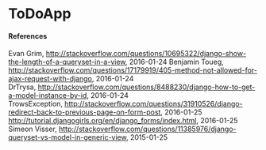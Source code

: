 # ToDoApp

#### References  
Evan Grim, http://stackoverflow.com/questions/10695322/django-show-the-length-of-a-queryset-in-a-view, 2016-01-24 
Benjamin Toueg, http://stackoverflow.com/questions/17179919/405-method-not-allowed-for-ajax-request-with-django, 2016-01-24  
DrTrysa, http://stackoverflow.com/questions/8488230/django-how-to-get-a-model-instance-by-id, 2016-01-24  
TrowsException, http://stackoverflow.com/questions/31910526/django-redirect-back-to-previous-page-on-form-post, 2016-01-25  
http://tutorial.djangogirls.org/en/django_forms/index.html, 2016-01-25  
Simeon Visser, http://stackoverflow.com/questions/11385976/django-queryset-vs-model-in-generic-view, 2015-01-25  
